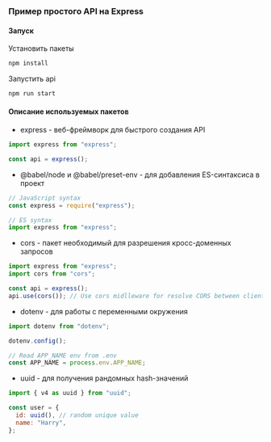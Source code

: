 ### Пример простого API на Express

#### Запуск

Установить пакеты
```bash
npm install
```

Запустить api
```bash
npm run start
```

#### Описание используемых пакетов

- express - веб-фреймворк для быстрого создания API
```js
import express from "express";

const api = express();
```

- @babel/node и @babel/preset-env - для добавления ES-синтаксиса в проект
```js
// JavaScript syntax 
const express = require("express");

// ES syntax
import express from "express";
```
- cors - пакет необходимый для разрешения кросс-доменных запросов
```js
import express from "express";
import cors from "cors";

const api = express();
api.use(cors()); // Use cors midlleware for resolve CORS between client and API
```
- dotenv - для работы с переменными окружения
```js
import dotenv from "dotenv";

dotenv.config();

// Read APP_NAME env from .env
const APP_NAME = process.env.APP_NAME;
```
- uuid - для получения рандомных hash-значений
```js
import { v4 as uuid } from "uuid";

const user = {
  id: uuid(), // random unique value
  name: "Harry",
};
```


